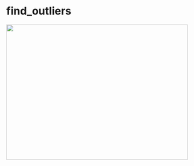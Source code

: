 # find_outliers
<img src="https://media.giphy.com/media/R40C0s4DHD2KBtxJkf/giphy.gif" width="480" height="360" />
